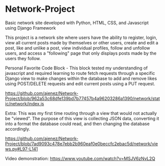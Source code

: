 # Network-Project

Basic network site developed with Python, HTML, CSS, and Javascript using Django Framework

This project is a network site where users have the ability to register, login, view all current posts made by themselves or other users, create and edit a post, like and unlike a post, view individual profiles, follow and unfollow users, and access a "following" page that only displays posts made by the users they follow.

Personal Favorite Code Block - This block tested my understanding of javascript and required learning to route fetch requests through a specific Django view to make changes within the database to add and remove likes using POST/DELETE requests and edit current posts using a PUT request.

https://github.com/ajenez/Network-Project/blob/962a53c68dfe139bd7b77457b4a96203286a1390/network/static/network/index.js

Extra: This was my first time routing through a view that would not actually be "viewed". The purpose of this view is collecting JSON data, converting it into a format the database could read, and then changing the database accordingly. 

https://github.com/ajenez/Network-Project/blob/7ad9093c478e7ebb2b960eaf0e0beccfc2ebac5d/network/views.py#L97-L141

Video demonstration: https://www.youtube.com/watch?v=MSJV6zNvL2Q
